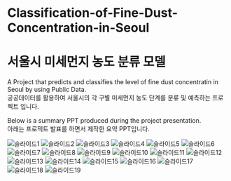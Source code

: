 # Classification-of-Fine-Dust-Concentration-in-Seoul  
# 서울시 미세먼지 농도 분류 모델  

A Project that predicts and classifies the level of fine dust concentratin in Seoul by using Public Data.  
공공데이터를 활용하여 서울시의 각 구별 미세먼지 농도 단계를 분류 및 예측하는 프로젝트 입니다.  

Below is a summary PPT produced during the project presentation.  
아래는 프로젝트 발표를 하면서 제작한 요약 PPT입니다.    

![슬라이드1](https://user-images.githubusercontent.com/83996346/173969795-7a105b0a-aabc-44b8-9017-4693e44827ac.PNG)
![슬라이드2](https://user-images.githubusercontent.com/83996346/173969807-a092ced8-0460-4932-978f-461e4d0b2958.PNG)
![슬라이드3](https://user-images.githubusercontent.com/83996346/173969810-337b678c-fc3d-453a-a20f-a1057b154e5a.PNG)
![슬라이드4](https://user-images.githubusercontent.com/83996346/173969811-067540b2-9add-46f9-bbc6-7e3695faa0b9.PNG)
![슬라이드5](https://user-images.githubusercontent.com/83996346/173969812-96f7d49f-d7fa-4f34-93d2-a5e5c93e7469.PNG)
![슬라이드6](https://user-images.githubusercontent.com/83996346/173969813-fdc8543e-147b-480e-b3dc-94337b739798.PNG)
![슬라이드7](https://user-images.githubusercontent.com/83996346/173969817-0fd48675-5212-4900-a6a2-b40c16b35cbd.PNG)
![슬라이드8](https://user-images.githubusercontent.com/83996346/173969820-0c88b13b-47a5-4405-906a-9b15578e5f6d.PNG)
![슬라이드9](https://user-images.githubusercontent.com/83996346/173969822-f2b75bbb-2013-4041-b91c-915e179dc56d.PNG)
![슬라이드10](https://user-images.githubusercontent.com/83996346/173969824-21cec277-bb7b-4dce-a310-1e81a3e0042f.PNG)
![슬라이드11](https://user-images.githubusercontent.com/83996346/173969825-d10c2a48-247c-4d6a-a1ec-56961e3f9d3d.PNG)
![슬라이드12](https://user-images.githubusercontent.com/83996346/173969827-b527ddfc-5fdf-4b1a-9eee-b0d962e9ba35.PNG)
![슬라이드13](https://user-images.githubusercontent.com/83996346/173969830-94aac3f4-7c88-4072-9602-33e168e8950e.PNG)
![슬라이드14](https://user-images.githubusercontent.com/83996346/173969831-676ec795-ac67-425c-8e0b-0cba8ce41e4f.PNG)
![슬라이드15](https://user-images.githubusercontent.com/83996346/173969833-d9e5494a-d956-4fb1-9a7e-51360756ebda.PNG)
![슬라이드16](https://user-images.githubusercontent.com/83996346/173969834-8f25b6ad-63bd-41c6-ac58-ef146d0c85e9.PNG)
![슬라이드17](https://user-images.githubusercontent.com/83996346/173969835-13f7048b-d859-42ff-b946-bdc104253ee8.PNG)
![슬라이드18](https://user-images.githubusercontent.com/83996346/173969837-a5273baa-79fe-4a9e-8367-2d19e7f2b99a.PNG)
![슬라이드19](https://user-images.githubusercontent.com/83996346/173969839-1626db88-bb38-4eff-b436-e18ec67c682f.PNG)

